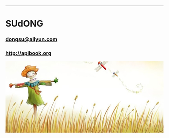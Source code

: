 ***
#                        SUdONG
###                 dongsu@aliyun.com
###                 http://apibook.org
![image](https://github.com/sud2g/sudong/blob/master/face/scarecrow.jpg)
<!--###*[Vue.js](http://cn.vuejs.org/)-->
